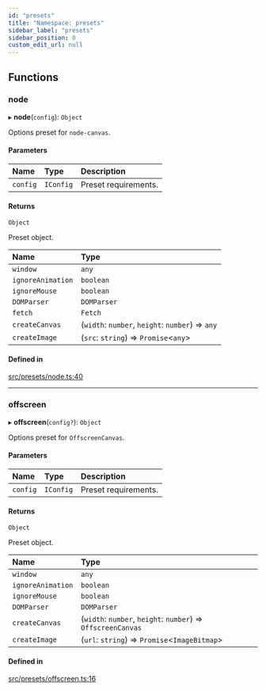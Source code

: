```yaml
---
id: "presets"
title: "Namespace: presets"
sidebar_label: "presets"
sidebar_position: 0
custom_edit_url: null
---
```


## Functions

### node

▸ **node**(`config`): `Object`

Options preset for `node-canvas`.

#### Parameters

| Name | Type | Description |
| :------ | :------ | :------ |
| `config` | `IConfig` | Preset requirements. |

#### Returns

`Object`

Preset object.

| Name | Type |
| :------ | :------ |
| `window` | `any` |
| `ignoreAnimation` | `boolean` |
| `ignoreMouse` | `boolean` |
| `DOMParser` | `DOMParser` |
| `fetch` | `Fetch` |
| `createCanvas` | (`width`: `number`, `height`: `number`) => `any` |
| `createImage` | (`src`: `string`) => `Promise`<`any`\> |

#### Defined in

[src/presets/node.ts:40](https://github.com/canvg/canvg/blob/5c58ee8/src/presets/node.ts#L40)

___

### offscreen

▸ **offscreen**(`config?`): `Object`

Options preset for `OffscreenCanvas`.

#### Parameters

| Name | Type | Description |
| :------ | :------ | :------ |
| `config` | `IConfig` | Preset requirements. |

#### Returns

`Object`

Preset object.

| Name | Type |
| :------ | :------ |
| `window` | `any` |
| `ignoreAnimation` | `boolean` |
| `ignoreMouse` | `boolean` |
| `DOMParser` | `DOMParser` |
| `createCanvas` | (`width`: `number`, `height`: `number`) => `OffscreenCanvas` |
| `createImage` | (`url`: `string`) => `Promise`<`ImageBitmap`\> |

#### Defined in

[src/presets/offscreen.ts:16](https://github.com/canvg/canvg/blob/5c58ee8/src/presets/offscreen.ts#L16)

